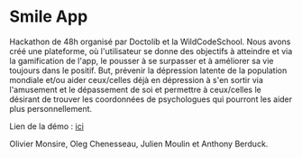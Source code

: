 # Smile App

Hackathon de 48h organisé par Doctolib et la WildCodeSchool. Nous avons créé une plateforme, où l'utilisateur se donne des objectifs à atteindre et via la gamification de l'app, le pousser à se surpasser et à améliorer sa vie toujours dans le positif. But, prévenir la dépression latente de la population mondiale et/ou aider ceux/celles déjà en dépression à s'en sortir via l'amusement et le dépassement de soi et permettre à ceux/celles le désirant de trouver les coordonnées de psychologues qui pourront les aider plus personnellement.

Lien de la démo : [ici](https://www.linkedin.com/feed/update/urn:li:activity:6682402819326164992/)

Olivier Monsire, Oleg Chenesseau, Julien Moulin et Anthony Berduck.

